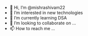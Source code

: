 - 👋 Hi, I’m @mishrashivam22
- 👀 I’m interested in new technologies
- 🌱 I’m currently learning DSA
- 💞️ I’m looking to collaborate on ...
- 📫 How to reach me ...

<!---
mishrashivam22/mishrashivam22 is a ✨ special ✨ repository because its `README.md` (this file) appears on your GitHub profile.
You can click the Preview link to take a look at your changes.
--->
